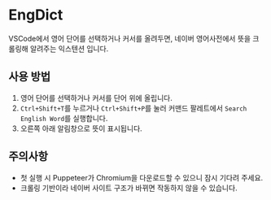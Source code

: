 # EngDict

VSCode에서 영어 단어를 선택하거나 커서를 올려두면, 네이버 영어사전에서 뜻을 크롤링해 알려주는 익스텐션 입니다.

## 사용 방법

1. 영어 단어를 선택하거나 커서를 단어 위에 올립니다.
2. `Ctrl+Shift+T`를 누르거나 `Ctrl+Shift+P`를 눌러 커맨드 팔레트에서 `Search English Word`를 실행합니다.
3. 오른쪽 아래 알림창으로 뜻이 표시됩니다.

## 주의사항

- 첫 실행 시 Puppeteer가 Chromium을 다운로드할 수 있으니 잠시 기다려 주세요.
- 크롤링 기반이라 네이버 사이트 구조가 바뀌면 작동하지 않을 수 있습니다.
